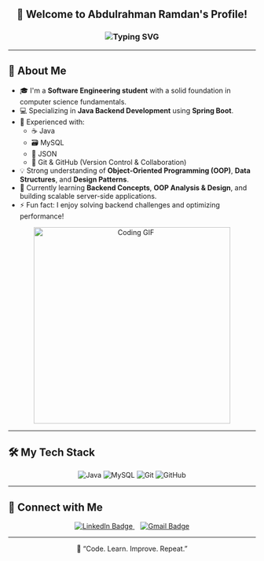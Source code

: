 <!-- ========================= -->
<!--      Abdulrahman’S README      -->
<!-- ========================= -->

<h2 align="center">👋 Welcome to Abdulrahman Ramdan's Profile!</h2>

<h3 align="center">
  <img src="https://readme-typing-svg.demolab.com?font=Fira+Code&size=24&pause=1000&color=007396&center=true&vCenter=true&width=480&lines=☕+Junior+Java+Backend+Developer;💻+Software+Engineering+Student;🚀+Lifelong+Learner" alt="Typing SVG" />
</h3>

---

## 🚀 About Me

- 🎓 I'm a **Software Engineering student** with a solid foundation in computer science fundamentals.  
- 💻 Specializing in **Java Backend Development** using **Spring Boot**.  
- 🔧 Experienced with:
  - ☕ Java  
  - 🗃️ MySQL  
  - 🧩 JSON  
  - 🔗 Git & GitHub (Version Control & Collaboration)  
- 💡 Strong understanding of **Object-Oriented Programming (OOP)**, **Data Structures**, and **Design Patterns**.  
- 🌱 Currently learning **Backend Concepts**, **OOP Analysis & Design**, and building scalable server-side applications.  
- ⚡ Fun fact: I enjoy solving backend challenges and optimizing performance!

<p align="center">
  <img src="https://media.tenor.com/GfSX-u7VGM4AAAAC/coding.gif" width="400" alt="Coding GIF">
</p>

---

## 🛠️ My Tech Stack

<p align="center">
  <img src="https://img.shields.io/badge/Java-007396?logo=java&logoColor=white" alt="Java"/>
  <img src="https://img.shields.io/badge/MySQL-4479A1?logo=mysql&logoColor=white" alt="MySQL"/>
  <img src="https://img.shields.io/badge/Git-F05032?logo=git&logoColor=white" alt="Git"/>
  <img src="https://img.shields.io/badge/GitHub-181717?logo=github&logoColor=white" alt="GitHub"/>
</p>

---

## 🔗 Connect with Me

<p align="center">
  <a href="https://www.linkedin.com/in/abdulrahman-ramdan-hussien/" target="_blank">
    <img src="https://img.shields.io/badge/LinkedIn-Abdulrahman%20Ramdan-0077B5?logo=linkedin&logoColor=white" alt="LinkedIn Badge"/>
  </a>
  &nbsp;&nbsp;
  <a href="mailto:aramdan.dev@gmail.com" target="_blank">
    <img src="https://img.shields.io/badge/Gmail-aramdan.dev%40gmail.com-D14836?logo=gmail&logoColor=white" alt="Gmail Badge"/>
  </a>
</p>

---

<p align="center">💬 “Code. Learn. Improve. Repeat.”</p>
